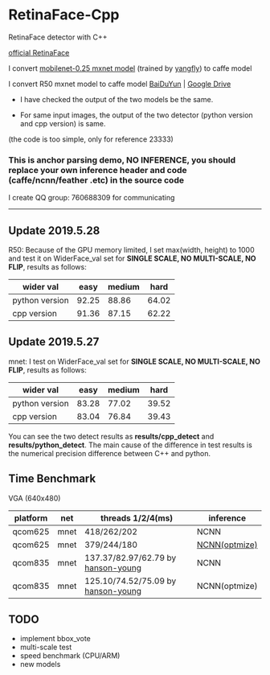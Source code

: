 # RetinaFace-Cpp
RetinaFace detector with C++

[official RetinaFace](https://github.com/deepinsight/insightface/tree/master/RetinaFace)

I convert [mobilenet-0.25 mxnet model](https://github.com/deepinsight/insightface/issues/669) (trained by [yangfly](https://github.com/yangfly)) to caffe model

I convert R50 mxnet model to caffe model [BaiDuYun](https://pan.baidu.com/s/1By24gkB1a76qJvxsg-gIgQ) | [Google Drive](https://drive.google.com/drive/folders/1hA5x3jCYFdja3PXLl9EcmucipRmVAj3W?usp=sharing)

* I have checked the output of the two models be the same.

* For same input images, the output of the two detector (python version and cpp version) is same.

(the code is too simple, only for reference 23333)

### This is anchor parsing demo, NO INFERENCE, you should replace your own inference header and code (caffe/ncnn/feather .etc) in the source code


I create QQ group: 760688309 for communicating

------

## Update 2019.5.28
R50:
Because of the GPU memory limited, I set max(width, height) to 1000 and test it on WiderFace_val set for **SINGLE SCALE, NO MULTI-SCALE, NO FLIP**, results as follows:

| wider val | easy | medium | hard |
| ------ | ------ | ------ | ------ |
| python version | 92.25 | 88.86 | 64.02 |
| cpp version | 91.36 | 87.15 | 62.22 |

## Update 2019.5.27
mnet:
I test on WiderFace_val set for **SINGLE SCALE, NO MULTI-SCALE, NO FLIP**, results as follows:

| wider val | easy | medium | hard |
| ------ | ------ | ------ | ------ |
| python version | 83.28 | 77.02 | 39.52 |
| cpp version | 83.04 | 76.84 | 39.43 |

You can see the two detect results as **results/cpp_detect** and **results/python_detect**. The main cause of the difference in test results is the numerical precision difference between C++ and python.

## Time Benchmark

VGA (640x480)

| platform | net | threads 1/2/4(ms) | inference |
| ------ | ------ | ------ | ------ |
| qcom625 | mnet | 418/262/202 | NCNN |
| qcom625 | mnet | 379/244/180 | [NCNN(optmize)](https://github.com/Charrin/RetinaFace-Cpp/issues/3) |
| qcom835 | mnet | 137.37/82.97/62.79 by [hanson-young](https://github.com/Charrin/RetinaFace-Cpp/issues/3) | NCNN |
| qcom835 | mnet | 125.10/74.52/75.09 by [hanson-young](https://github.com/Charrin/RetinaFace-Cpp/issues/3) | NCNN(optmize) |


## TODO
* implement bbox_vote
* multi-scale test
* speed benchmark (CPU/ARM)
* new models
